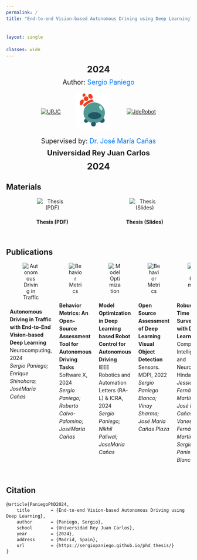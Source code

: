 ```yaml
---
permalink: /
title: "End-to-end Vision-based Autonomous Driving using Deep Learning"


layout: single

classes: wide
---
```


<p style="text-align: center; font-weight: bold; font-size: 24px; margin: 10px 0;">2024</p>

<p style="text-align: center; margin: 10px 0; font-size: 18px;">
    Author: <a href="https://sergiopaniego.github.io/" style="color: #007BFF; text-decoration: none;">Sergio Paniego</a>
</p>

<div class="container" style="overflow: hidden; display: flex; justify-content: center; align-items: center; margin: 20px 0;">
    <div style="text-align: center; margin: 0 20px;">
        <a href="https://www.urjc.es/">
            <img src="https://upload.wikimedia.org/wikipedia/commons/thumb/8/84/URJC_logo.svg/1280px-URJC_logo.svg.png" style="width: 150px; height: auto;" alt="URJC"/>
        </a>
    </div>
    <div style="text-align: center; margin: 0 20px;">
        <a href="https://roboticslaburjc.github.io/">
            <img src="./assets/images/logo.png" style="width: 100px; height: auto;" alt="URJC"/>
        </a>
    </div>
    <div style="text-align: center; margin: 0 20px;">
        <a href="https://jderobot.github.io/">
            <img src="https://avatars.githubusercontent.com/u/10959337?s=280&v=4" style="width: 100px; height: auto;" alt="JdeRobot"/>
        </a>
    </div>
</div>

<p style="text-align: center; margin: 10px 0; font-size: 18px;">
    Supervised by: <a href="https://gsyc.urjc.es/jmplaza/" style="color: #007BFF; text-decoration: none;">Dr. José María Cañas</a>
</p>

<p style="text-align: center; font-weight: bold; font-size: 20px; margin: 10px 0;">Universidad Rey Juan Carlos</p>
<p style="text-align: center; font-weight: bold; font-size: 24px; margin: 10px 0;">2024</p>


## Materials

<div class="container" style="overflow: hidden;">
    <div style="width: 50%; float: left;margin-bottom: 20px; text-align: center;">
        <a href="/phd_thesis/assets/pdf/Sergio_Paniego_PhD_Thesis.pdf" style="text-decoration: none; color: inherit;">
            <img style="max-width: 33%; height: auto; margin-bottom: 10px;" src="https://cdn-icons-png.flaticon.com/512/5326/5326581.png" alt="Thesis (PDF)">
            <p style="margin: 0; padding: 10px; line-height: 1.5; font-size: 14px; text-align: center;">
                <strong>Thesis (PDF)</strong><br>
            </p>
        </a>
    </div>
    <div style="width: 50%; float: left;margin-bottom: 20px; text-align: center;">
        <a href="/phd_thesis/assets/pdf/thesis_presentation_v_4.pptx" style="text-decoration: none; color: inherit;">
            <img style="max-width: 33%; height: auto; margin-bottom: 10px;" src="https://cdn-icons-png.flaticon.com/512/1907/1907585.png" alt="Thesis (Slides)">
            <p style="margin: 0; padding: 10px; line-height: 1.5; font-size: 14px; text-align: center;">
                <strong>Thesis (Slides)</strong><br>
            </p>
        </a>
    </div>
</div>

## Publications

<div class="container" style="overflow: hidden; display: flex; flex-wrap: nowrap;">
    <div style="width: 50%; margin-bottom: 20px; text-align: center;">
        <a href="https://roboticslaburjc.github.io/publications/2024/autonomous_driving_in_traffic_with_end_to_end_vision_based_deep_learning" style="text-decoration: none; color: inherit;">
            <img style="max-width: 33%; height: auto; margin-bottom: 10px;" src="https://cdn-icons-png.flaticon.com/512/684/684930.png" alt="Autonomous Driving in Traffic">
            <p style="margin: 0; padding: 10px; line-height: 1.5; font-size: 14px; text-align: left;">
                <strong>Autonomous Driving in Traffic with End-to-End Vision-based Deep Learning</strong><br>
                Neurocomputing, 2024<br>
                <em>Sergio Paniego; Enrique Shinohara; JoséMaría Cañas</em>
            </p>
        </a>
    </div>
    <div style="width: 50%; margin-bottom: 20px; text-align: center;">
        <a href="https://roboticslaburjc.github.io/publications/2024/behavior_metrics_an_open_source_assessment_tool_for_autonomous_driving_tasks" style="text-decoration: none; color: inherit;">
            <img style="max-width: 33%; height: auto; margin-bottom: 10px;" src="https://cdn-icons-png.flaticon.com/512/684/684930.png" alt="Behavior Metrics">
            <p style="margin: 0; padding: 10px; line-height: 1.5; font-size: 14px; text-align: left;">
                <strong>Behavior Metrics: An Open-Source Assessment Tool for Autonomous Driving Tasks</strong><br>
                Software X, 2024<br>
                <em>Sergio Paniego; Roberto Calvo-Palomino; JoséMaría Cañas</em>
            </p>
        </a>
    </div>
    <div style="width: 50%; margin-bottom: 20px; text-align: center;">
        <a href="https://roboticslaburjc.github.io/publications/2023/model_optimization_in_deep_learning_based_robot_control_for_autonomous_driving" style="text-decoration: none; color: inherit;">
            <img style="max-width: 33%; height: auto; margin-bottom: 10px;" src="https://cdn-icons-png.flaticon.com/512/684/684930.png" alt="Model Optimization">
            <p style="margin: 0; padding: 10px; line-height: 1.5; font-size: 14px; text-align: left;">
                <strong>Model Optimization in Deep Learning based Robot Control for Autonomous Driving</strong><br>
                IEEE Robotics and Automation Letters (RA-L) & ICRA, 2024<br>
                <em>Sergio Paniego; Nikhil Paliwal; JoseMaria Cañas</em>
            </p>
        </a>
    </div>
    <div style="width: 50%; margin-bottom: 20px; text-align: center;">
        <a href="https://roboticslaburjc.github.io/publications/2022/open_source_assessment_of_deep_learning_visual_object_detection" style="text-decoration: none; color: inherit;">
            <img style="max-width: 33%; height: auto; margin-bottom: 10px;" src="https://cdn-icons-png.flaticon.com/512/684/684930.png" alt="Behavior Metrics">
            <p style="margin: 0; padding: 10px; line-height: 1.5; font-size: 14px; text-align: left;">
                <strong>Open Source Assessment of Deep Learning Visual Object Detection</strong><br>
                Sensors. MDPI, 2022<br>
                <em>Sergio Paniego Blanco; Vinay Sharma; José María Cañas Plaza</em>
            </p>
        </a>
    </div>
    <div style="width: 50%; margin-bottom: 20px; text-align: center;">
        <a href="https://roboticslaburjc.github.io/publications/2021/robust_real_time_traffic_surveillance_with_deep_learning" style="text-decoration: none; color: inherit;">
            <img style="max-width: 33%; height: auto; margin-bottom: 10px;" src="https://cdn-icons-png.flaticon.com/512/684/684930.png" alt="Model Optimization">
            <p style="margin: 0; padding: 10px; line-height: 1.5; font-size: 14px; text-align: left;">
                <strong>Robust Real-Time Traffic Surveillance with Deep Learning</strong><br>
                Computational Intelligence and Neuroscience. Hindawi, 2021<br>
                <em>Jessica Fernández Martínez; José María Cañas Plaza; Vanessa Fernández Martínez; Sergio Paniego Blanco</em>
            </p>
        </a>
    </div>
</div>



## Citation

``` 
@article{PaniegoPhD2024,
    title        = {End-to-end Vision-based Autonomous Driving using Deep Learning},
    author       = {Paniego, Sergio},
    school       = {Universidad Rey Juan Carlos},
    year         = {2024},
    address      = {Madrid, Spain},
    url          = {https://sergiopaniego.github.io/phd_thesis/}
}
``` 



